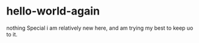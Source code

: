 # hello-world-again
nothing Special
i am relatively new here, and am trying my best to keep uo to it.
